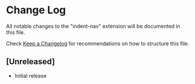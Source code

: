 # Change Log

All notable changes to the "indent-nav" extension will be documented in this file.

Check [Keep a Changelog](http://keepachangelog.com/) for recommendations on how to structure this file.

## [Unreleased]

- Initial release